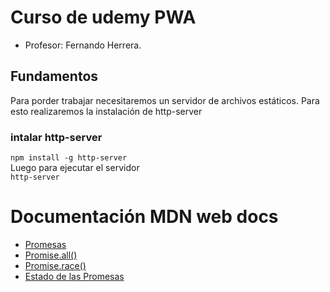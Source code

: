 
# Curso de udemy PWA 

- Profesor: Fernando Herrera. 

## Fundamentos

Para porder trabajar necesitaremos un servidor de archivos estáticos. Para esto realizaremos la instalación de http-server
### intalar  http-server

`npm install -g http-server`<br>
Luego para ejecutar el servidor<br>
`http-server`

# Documentación MDN web docs
- [Promesas](https://developer.mozilla.org/es/docs/Web/JavaScript/Referencia/Objetos_globales/Promise/prototype)
- [Promise.all()](https://developer.mozilla.org/es/docs/Web/JavaScript/Referencia/Objetos_globales/Promise/all)
- [Promise.race()](https://developer.mozilla.org/es/docs/Web/JavaScript/Referencia/Objetos_globales/Promise/race)
- [Estado de las Promesas](Doc/estados-de-las-promesas.pdf)